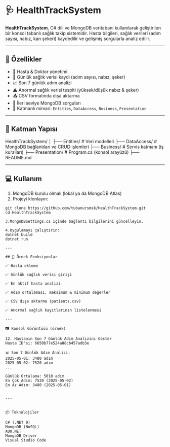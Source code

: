 # 🩺 HealthTrackSystem

**HealthTrackSystem**, C# dili ve MongoDB veritabanı kullanılarak geliştirilen bir konsol tabanlı sağlık takip sistemidir. Hasta bilgileri, sağlık verileri (adım sayısı, nabız, kan şekeri) kaydedilir ve gelişmiş sorgularla analiz edilir.

---

## 🚀 Özellikler

- 👤 Hasta & Doktor yönetimi
- 📅 Günlük sağlık verisi kaydı (adım sayısı, nabız, şeker)
- 📈 Son 7 günlük adım analizi
- ⚠ Anormal sağlık verisi tespiti (yüksek/düşük nabız & şeker)
- 📤 CSV formatında dışa aktarma
- 🔎 İleri seviye MongoDB sorguları
- 🔁 Katmanlı mimari: `Entities`, `DataAccess`, `Business`, `Presentation`

---

## 🧱 Katman Yapısı

HealthTrackSystem/
│
├── Entities/ # Veri modelleri
├── DataAccess/ # MongoDB bağlantıları ve CRUD işlemleri
├── Business/ # Servis katmanı (iş kuralları)
├── Presentation/ # Program.cs (konsol arayüzü)
├── README.md

---

## 💻 Kullanım

1. MongoDB kurulu olmalı (lokal ya da MongoDB Atlas)
2. Projeyi klonlayın:

```indir
git clone https://github.com/tubanursmsk/HealthTrackSystem.git
cd HealthTrackSystem

3.MongoDBSettings.cs içinde bağlantı bilgilerini güncelleyin.

4.Uygulamayı çalıştırın:
dotnet build
dotnet run

---

## 🧪 Örnek Fonksiyonlar

✅ Hasta ekleme

✅ Günlük sağlık verisi girişi

✅ En aktif hasta analizi

✅ Adım ortalaması, maksimum & minimum değerler

✅ CSV dışa aktarma (patients.csv)

✅ Anormal sağlık kayıtlarının listelenmesi

---

📷 Konsol Görüntüsü (örnek)

12. Hastanın Son 7 Günlük Adım Analizini Göster
Hasta ID'si: 6650b77e524a88cb457adb3e

📊 Son 7 Günlük Adım Analizi:
2025-05-01: 3480 adım
2025-05-02: 7520 adım
...

Günlük Ortalama: 5010 adım
En Çok Adım: 7520 (2025-05-02)
En Az Adım: 3480 (2025-05-01)


---


📦 Teknolojiler

C# (.NET 9)
MongoDB (NoSQL)
ADO.NET
MongoDB Driver
Visual Studio Code











